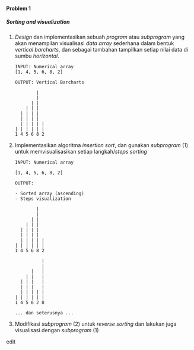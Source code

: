 #### Problem 1
##### Sorting and visualization

1. *Design* dan implementasikan sebuah *program* atau *subprogram* yang akan menampilan visualisasi *data array* sederhana dalam bentuk *vertical barcharts*, dan sebagai tambahan tampilkan setiap nilai data di sumbu *horizontal*.
    
    ```
    INPUT: Numerical array
    [1, 4, 5, 6, 8, 2]

    OUTPUT: Vertical Barcharts

            |   
            |   
          | |  
        | | |   
      | | | |  
      | | | |  
      | | | | |
    | | | | | | 
    1 4 5 6 8 2 

    ```
2. Implementasikan algoritma *insertion sort*, dan gunakan *subprogram* (1) untuk memvisualisasikan setiap langkah/*steps* *sorting* 

    ```
    INPUT: Numerical array

    [1, 4, 5, 6, 8, 2]

    OUTPUT:

    - Sorted array (ascending)
    - Steps visualization

            |   
            |   
          | |  
        | | |   
      | | | |   
      | | | |   
      | | | | | 
    | | | | | | 
    1 4 5 6 8 2 

              | 
              | 
          |   | 
        | |   | 
      | | |   | 
      | | |   | 
      | | | | | 
    | | | | | | 
    1 4 5 6 2 8 

    ... dan seterusnya ...

    ```

3. Modifikasi *subprogram* (2) untuk *reverse sorting* dan lakukan juga visualisasi dengan *subprogram* (1)


edit